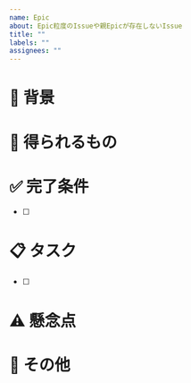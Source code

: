 ```yaml
---
name: Epic
about: Epic粒度のIssueや親Epicが存在しないIssue
title: ""
labels: ""
assignees: ""
---
```


# <!-- 必須 --> :book: 背景

# <!-- 必須 --> :gift: 得られるもの

# <!-- 必須 --> :white_check_mark: 完了条件

- [ ]

# <!-- 必須 --> :clipboard: タスク

- [ ]

# <!-- 任意 --> :warning: 懸念点

# <!-- 任意 --> :memo: その他

